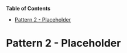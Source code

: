 <!-- START doctoc generated TOC please keep comment here to allow auto update -->
<!-- DON'T EDIT THIS SECTION, INSTEAD RE-RUN doctoc TO UPDATE -->
**Table of Contents**

- [Pattern 2 - Placeholder](#pattern-2---placeholder)

<!-- END doctoc generated TOC please keep comment here to allow auto update -->

# Pattern 2 - Placeholder

